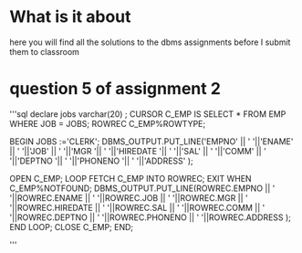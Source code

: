 # What is it about
here you will find all the solutions to the dbms assignments before I submit them to classroom

# question 5 of assignment 2
'''sql
declare
    jobs varchar(20) ; 
CURSOR C_EMP IS
    SELECT * FROM EMP WHERE JOB = JOBS;
    ROWREC C_EMP%ROWTYPE; 

BEGIN 
    JOBS :='CLERK';
 DBMS_OUTPUT.PUT_LINE('EMPNO' || ' '||'ENAME' || ' '||'JOB' || ' '||'MGR '|| ' '||'HIREDATE '|| ' '||'SAL' || ' '||'COMM' || ' '||'DEPTNO '|| ' '||'PHONENO '|| ' '||'ADDRESS' );

OPEN C_EMP;
LOOP 
    FETCH C_EMP INTO ROWREC;
    EXIT WHEN C_EMP%NOTFOUND;
    DBMS_OUTPUT.PUT_LINE(ROWREC.EMPNO || ' '||ROWREC.ENAME || ' '||ROWREC.JOB || ' '||ROWREC.MGR || ' '||ROWREC.HIREDATE || ' '||ROWREC.SAL || ' '||ROWREC.COMM || ' '||ROWREC.DEPTNO || ' '||ROWREC.PHONENO || ' '||ROWREC.ADDRESS );
	END LOOP;
CLOSE C_EMP;
END;





'''
